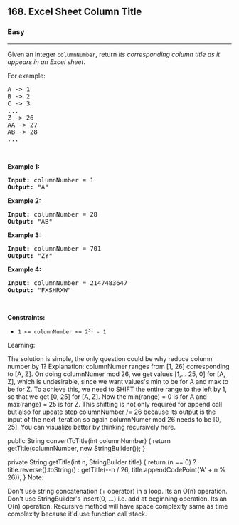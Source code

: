 <h2>168. Excel Sheet Column Title</h2><h3>Easy</h3><hr><div><p>Given an integer <code>columnNumber</code>, return <em>its corresponding column title as it appears in an Excel sheet</em>.</p>

<p>For example:</p>

<pre>A -&gt; 1
B -&gt; 2
C -&gt; 3
...
Z -&gt; 26
AA -&gt; 27
AB -&gt; 28 
...
</pre>

<p>&nbsp;</p>
<p><strong>Example 1:</strong></p>

<pre><strong>Input:</strong> columnNumber = 1
<strong>Output:</strong> "A"
</pre>

<p><strong>Example 2:</strong></p>

<pre><strong>Input:</strong> columnNumber = 28
<strong>Output:</strong> "AB"
</pre>

<p><strong>Example 3:</strong></p>

<pre><strong>Input:</strong> columnNumber = 701
<strong>Output:</strong> "ZY"
</pre>

<p><strong>Example 4:</strong></p>

<pre><strong>Input:</strong> columnNumber = 2147483647
<strong>Output:</strong> "FXSHRXW"
</pre>

<p>&nbsp;</p>
<p><strong>Constraints:</strong></p>

<ul>
	<li><code>1 &lt;= columnNumber &lt;= 2<sup>31</sup> - 1</code></li>
</ul>
</div>



Learning:

The solution is simple, the only question could be why reduce column number by 1?
Explanation: columnNumer ranges from [1, 26] corresponding to [A, Z]. On doing columnNumer mod 26, we get values [1,... 25, 0] for [A, Z], which is undesirable, since we want values's min to be for A and max to be for Z. To achieve this, we need to SHIFT the entire range to the left by 1, so that we get [0, 25] for [A, Z]. Now the min(range) = 0 is for A and max(range) = 25 is for Z. This shifting is not only required for append call but also for update step columnNumber /= 26 because its output is the input of the next iteration so again columnNumer mod 26 needs to be [0, 25]. You can visualize better by thinking recursively here.

public String convertToTitle(int columnNumber) {
	return getTitle(columnNumber, new StringBuilder());
}

private String getTitle(int n, StringBuilder title) {
	return (n == 0) ? title.reverse().toString() : getTitle(--n / 26, title.appendCodePoint('A' + n % 26));
}
Note:

Don't use string concatenation (+ operator) in a loop. Its an O(n) operation.
Don't use StringBuilder's insert(0, ...) i.e. add at beginning operation. Its an O(n) operation.
Recursive method will have space complexity same as time complexity because it'd use function call stack.
